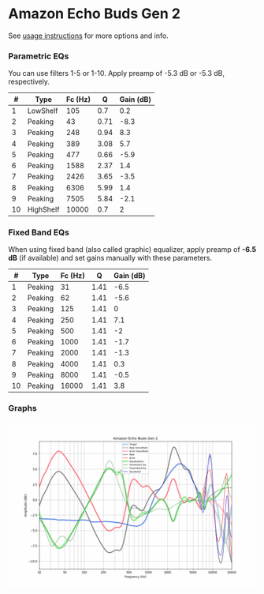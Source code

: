 # Amazon Echo Buds Gen 2
See [usage instructions](https://github.com/jaakkopasanen/AutoEq#usage) for more options and info.

### Parametric EQs
You can use filters 1-5 or 1-10. Apply preamp of -5.3 dB or -5.3 dB, respectively.

|   # | Type      |   Fc (Hz) |    Q |   Gain (dB) |
|-----|-----------|-----------|------|-------------|
|   1 | LowShelf  |       105 | 0.7  |         0.2 |
|   2 | Peaking   |        43 | 0.71 |        -8.3 |
|   3 | Peaking   |       248 | 0.94 |         8.3 |
|   4 | Peaking   |       389 | 3.08 |         5.7 |
|   5 | Peaking   |       477 | 0.66 |        -5.9 |
|   6 | Peaking   |      1588 | 2.37 |         1.4 |
|   7 | Peaking   |      2426 | 3.65 |        -3.5 |
|   8 | Peaking   |      6306 | 5.99 |         1.4 |
|   9 | Peaking   |      7505 | 5.84 |        -2.1 |
|  10 | HighShelf |     10000 | 0.7  |         2   |

### Fixed Band EQs
When using fixed band (also called graphic) equalizer, apply preamp of **-6.5 dB** (if available) and set gains manually with these parameters.

|   # | Type    |   Fc (Hz) |    Q |   Gain (dB) |
|-----|---------|-----------|------|-------------|
|   1 | Peaking |        31 | 1.41 |        -6.5 |
|   2 | Peaking |        62 | 1.41 |        -5.6 |
|   3 | Peaking |       125 | 1.41 |         0   |
|   4 | Peaking |       250 | 1.41 |         7.1 |
|   5 | Peaking |       500 | 1.41 |        -2   |
|   6 | Peaking |      1000 | 1.41 |        -1.7 |
|   7 | Peaking |      2000 | 1.41 |        -1.3 |
|   8 | Peaking |      4000 | 1.41 |         0.3 |
|   9 | Peaking |      8000 | 1.41 |        -0.5 |
|  10 | Peaking |     16000 | 1.41 |         3.8 |

### Graphs
![](./Amazon%20Echo%20Buds%20Gen%202.png)
